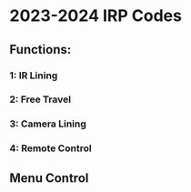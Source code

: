 # 2023-2024 IRP Codes

## Functions:

### 1: IR Lining

### 2: Free Travel

### 3: Camera Lining

### 4: Remote Control

## Menu Control
